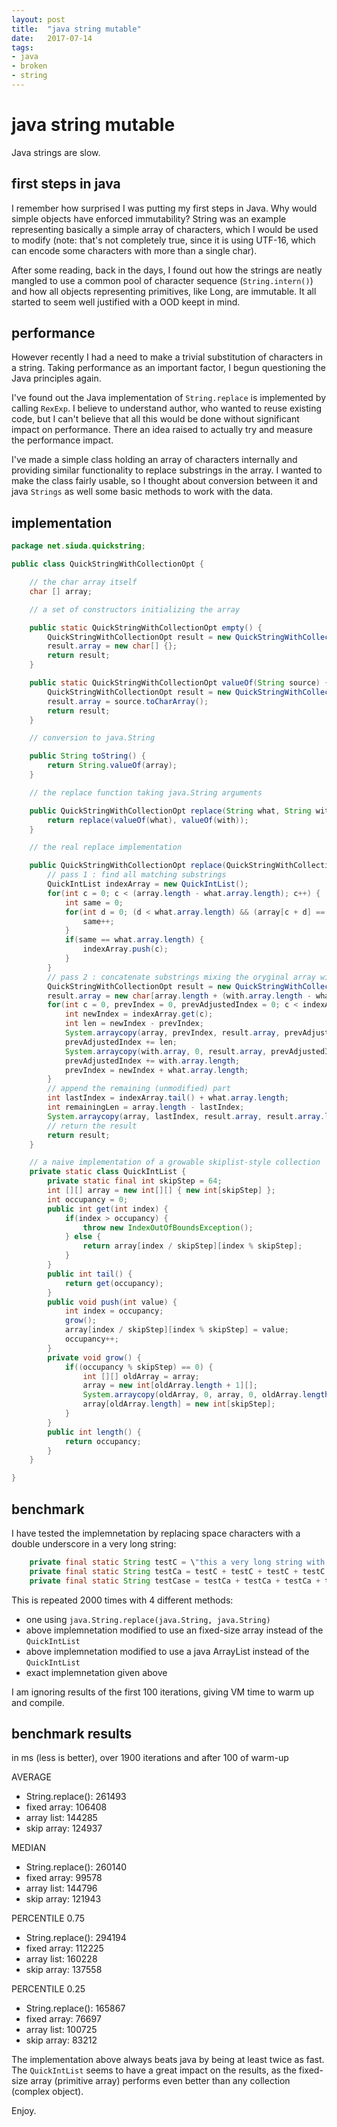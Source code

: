 ```yaml
---
layout: post
title:  "java string mutable"
date:   2017-07-14
tags:
- java
- broken
- string
---
```


# java string mutable #

Java strings are slow.

## first steps in java ##

I remember how surprised I was putting my first steps in Java.
Why would simple objects have enforced immutability?
String was an example representing basically a simple array of characters, which I would be used to modify
(note: that's not completely true, since it is using UTF-16, which can encode some characters with more than a single char).

After some reading, back in the days, I found out how the strings are neatly mangled to use a common pool of character sequence (``String.intern()``) and how all objects representing primitives, like Long, are immutable. It all started to seem well justified with a OOD keept in mind.

## performance ##

However recently I had a need to make a trivial substitution of characters in a string. Taking performance as an important factor, I begun questioning the Java principles again.

I've found out the Java implementation of ``String.replace`` is implemented by calling ``RexExp``. I believe​ to understand author, who wanted to reuse existing code, but I can't believe that all this would be done without significant impact on performance. There an idea raised to actually try and measure the performance impact.

I've made a simple class holding an array of characters internally and providing similar functionality to replace substrings in the array. I wanted to make the class fairly usable, so I thought about conversion between it and java ``Strings`` as well some basic methods to work with the data.

## implementation ##

```java
package net.siuda.quickstring;

public class QuickStringWithCollectionOpt {

    // the char array itself
    char [] array;

    // a set of constructors initializing the array

    public static QuickStringWithCollectionOpt empty() {
        QuickStringWithCollectionOpt result = new QuickStringWithCollectionOpt();
        result.array = new char[] {};
        return result;
    }

    public static QuickStringWithCollectionOpt valueOf(String source) {
        QuickStringWithCollectionOpt result = new QuickStringWithCollectionOpt();
        result.array = source.toCharArray();
        return result;
    }

    // conversion to java.String

    public String toString() {
        return String.valueOf(array);
    }

    // the replace function taking java.String arguments

    public QuickStringWithCollectionOpt replace(String what, String with) {
        return replace(valueOf(what), valueOf(with));
    }

    // the real replace implementation

    public QuickStringWithCollectionOpt replace(QuickStringWithCollectionOpt what, QuickStringWithCollectionOpt with) {
        // pass 1 : find all matching substrings
        QuickIntList indexArray = new QuickIntList();
        for(int c = 0; c < (array.length - what.array.length); c++) {
            int same = 0;
            for(int d = 0; (d < what.array.length) && (array[c + d] == what.array[d]); d++) {
                same++;
            }
            if(same == what.array.length) {
                indexArray.push(c);
            }
        }
        // pass 2 : concatenate substrings mixing the oryginal array with substitutes
        QuickStringWithCollectionOpt result = new QuickStringWithCollectionOpt();
        result.array = new char[array.length + (with.array.length - what.array.length) * indexArray.length()];
        for(int c = 0, prevIndex = 0, prevAdjustedIndex = 0; c < indexArray.length(); c++) {
            int newIndex = indexArray.get(c);
            int len = newIndex - prevIndex;
            System.arraycopy(array, prevIndex, result.array, prevAdjustedIndex, len);
            prevAdjustedIndex += len;
            System.arraycopy(with.array, 0, result.array, prevAdjustedIndex, with.array.length);
            prevAdjustedIndex += with.array.length;
            prevIndex = newIndex + what.array.length;
        }
        // append the remaining (unmodified) part
        int lastIndex = indexArray.tail() + what.array.length;
        int remainingLen = array.length - lastIndex;
        System.arraycopy(array, lastIndex, result.array, result.array.length - remainingLen, remainingLen);
        // return the result
        return result;
    }

    // a naive implementation of a growable skiplist-style collection
    private static class QuickIntList {
        private static final int skipStep = 64;
        int [][] array = new int[][] { new int[skipStep] };
        int occupancy = 0;
        public int get(int index) {
            if(index > occupancy) {
                throw new IndexOutOfBoundsException();
            } else {
                return array[index / skipStep][index % skipStep];
            }
        }
        public int tail() {
            return get(occupancy);
        }
        public void push(int value) {
            int index = occupancy;
            grow();
            array[index / skipStep][index % skipStep] = value;
            occupancy++;
        }
        private void grow() {
            if((occupancy % skipStep) == 0) {
                int [][] oldArray = array;
                array = new int[oldArray.length + 1][];
                System.arraycopy(oldArray, 0, array, 0, oldArray.length);
                array[oldArray.length] = new int[skipStep];
            }
        }
        public int length() {
            return occupancy;
        }
    }

}
```

## benchmark ##

I have tested the implemnetation by replacing space characters with a double underscore in a very long string:


```java
    private final static String testC = \"this a very long string with a lots of spaces that all need to be replaced with a double underscore character\";
    private final static String testCa = testC + testC + testC + testC + testC + testC + testC + testC + testC + testC; // 10 times testC
    private final static String testCase = testCa + testCa + testCa + testCa + testCa + testCa + testCa + testCa + testCa + testCa; // 10 times testCase
```

This is repeated 2000 times with 4 different methods:

* one using ``java.String.replace(java.String, java.String)``
* above implemnetation modified to use an fixed-size array instead of the ``QuickIntList``
* above implemnetation modified to use a java ArrayList instead of the ``QuickIntList``
* exact implemnetation given above

I am ignoring results of the first 100 iterations, giving VM time to warm up and compile.

## benchmark results ##

in ms (less is better), over 1900 iterations and after 100 of warm-up

AVERAGE

* String.replace(): 261493
* fixed array: 106408
* array list: 144285
* skip array: 124937

MEDIAN

* String.replace(): 260140
* fixed array: 99578
* array list: 144796
* skip array: 121943

PERCENTILE 0.75

* String.replace(): 294194
* fixed array: 112225
* array list: 160228
* skip array: 137558

PERCENTILE 0.25

* String.replace(): 165867
* fixed array: 76697
* array list: 100725
* skip array: 83212

The implementation above always beats java by being at least twice as fast. The ``QuickIntList`` seems to have a great impact on the results, as the fixed-size array (primitive array) performs even better than any collection (complex object).

Enjoy.
